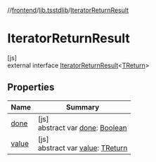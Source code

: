 //[frontend](../../../index.md)/[lib.tsstdlib](../index.md)/[IteratorReturnResult](index.md)

# IteratorReturnResult

[js]\
external interface [IteratorReturnResult](index.md)&lt;[TReturn](index.md)&gt;

## Properties

| Name | Summary |
|---|---|
| [done](done.md) | [js]<br>abstract var [done](done.md): [Boolean](https://kotlinlang.org/api/latest/jvm/stdlib/kotlin/-boolean/index.html) |
| [value](value.md) | [js]<br>abstract var [value](value.md): [TReturn](index.md) |
